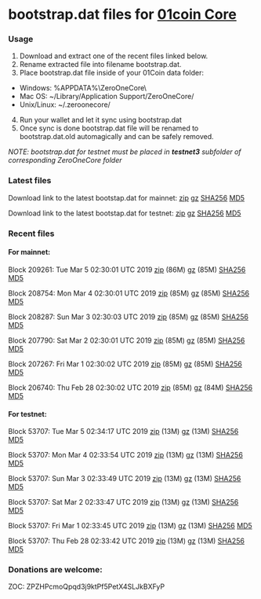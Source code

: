 # bootstrap.dat files for [01coin Core](https://01coin.io)

### Usage

1. Download and extract one of the recent files linked below.
2. Rename extracted file into filename bootstrap.dat.
3. Place bootstrap.dat file inside of your 01Coin data folder:
 - Windows: %APPDATA%\ZeroOneCore\
 - Mac OS: ~/Library/Application Support/ZeroOneCore/
 - Unix/Linux: ~/.zeroonecore/
4. Run your wallet and let it sync using bootstrap.dat
5. Once sync is done bootstrap.dat file will be renamed to bootstrap.dat.old automagically and can be safely removed.

_NOTE: bootstrap.dat for testnet must be placed in **testnet3** subfolder of corresponding ZeroOneCore folder_

### Latest files
Download link to the latest bootstap.dat for mainnet: [zip](https://files.01coin.io/mainnet/bootstrap.dat.zip) [gz](https://files.01coin.io/mainnet/bootstrap.dat.tar.gz) [SHA256](https://files.01coin.io/mainnet/sha256.txt) [MD5](https://files.01coin.io/mainnet/md5.txt)

Download link to the latest bootstap.dat for testnet: [zip](https://files.01coin.io/testnet/bootstrap.dat.zip) [gz](https://files.01coin.io/testnet/bootstrap.dat.tar.gz) [SHA256](https://files.01coin.io/testnet/sha256.txt) [MD5](https://files.01coin.io/testnet/md5.txt)

### Recent files

#### For mainnet:

Block 209261: Tue Mar  5 02:30:01 UTC 2019 [zip](https://files.01coin.io/mainnet/2019-03-05/bootstrap.dat.zip) (86M) [gz](https://files.01coin.io/mainnet/2019-03-05/bootstrap.dat.tar.gz) (85M) [SHA256](https://files.01coin.io/mainnet/2019-03-05/sha256.txt) [MD5](https://files.01coin.io/mainnet/2019-03-05/md5.txt)

Block 208754: Mon Mar  4 02:30:01 UTC 2019 [zip](https://files.01coin.io/mainnet/2019-03-04/bootstrap.dat.zip) (85M) [gz](https://files.01coin.io/mainnet/2019-03-04/bootstrap.dat.tar.gz) (85M) [SHA256](https://files.01coin.io/mainnet/2019-03-04/sha256.txt) [MD5](https://files.01coin.io/mainnet/2019-03-04/md5.txt)

Block 208287: Sun Mar  3 02:30:03 UTC 2019 [zip](https://files.01coin.io/mainnet/2019-03-03/bootstrap.dat.zip) (85M) [gz](https://files.01coin.io/mainnet/2019-03-03/bootstrap.dat.tar.gz) (85M) [SHA256](https://files.01coin.io/mainnet/2019-03-03/sha256.txt) [MD5](https://files.01coin.io/mainnet/2019-03-03/md5.txt)

Block 207790: Sat Mar  2 02:30:01 UTC 2019 [zip](https://files.01coin.io/mainnet/2019-03-02/bootstrap.dat.zip) (85M) [gz](https://files.01coin.io/mainnet/2019-03-02/bootstrap.dat.tar.gz) (85M) [SHA256](https://files.01coin.io/mainnet/2019-03-02/sha256.txt) [MD5](https://files.01coin.io/mainnet/2019-03-02/md5.txt)

Block 207267: Fri Mar  1 02:30:02 UTC 2019 [zip](https://files.01coin.io/mainnet/2019-03-01/bootstrap.dat.zip) (85M) [gz](https://files.01coin.io/mainnet/2019-03-01/bootstrap.dat.tar.gz) (85M) [SHA256](https://files.01coin.io/mainnet/2019-03-01/sha256.txt) [MD5](https://files.01coin.io/mainnet/2019-03-01/md5.txt)

Block 206740: Thu Feb 28 02:30:02 UTC 2019 [zip](https://files.01coin.io/mainnet/2019-02-28/bootstrap.dat.zip) (85M) [gz](https://files.01coin.io/mainnet/2019-02-28/bootstrap.dat.tar.gz) (84M) [SHA256](https://files.01coin.io/mainnet/2019-02-28/sha256.txt) [MD5](https://files.01coin.io/mainnet/2019-02-28/md5.txt)


#### For testnet:

Block 53707: Tue Mar  5 02:34:17 UTC 2019 [zip](https://files.01coin.io/testnet/2019-03-05/bootstrap.dat.zip) (13M) [gz](https://files.01coin.io/testnet/2019-03-05/bootstrap.dat.tar.gz) (13M) [SHA256](https://files.01coin.io/testnet/2019-03-05/sha256.txt) [MD5](https://files.01coin.io/testnet/2019-03-05/md5.txt)

Block 53707: Mon Mar  4 02:33:54 UTC 2019 [zip](https://files.01coin.io/testnet/2019-03-04/bootstrap.dat.zip) (13M) [gz](https://files.01coin.io/testnet/2019-03-04/bootstrap.dat.tar.gz) (13M) [SHA256](https://files.01coin.io/testnet/2019-03-04/sha256.txt) [MD5](https://files.01coin.io/testnet/2019-03-04/md5.txt)

Block 53707: Sun Mar  3 02:33:49 UTC 2019 [zip](https://files.01coin.io/testnet/2019-03-03/bootstrap.dat.zip) (13M) [gz](https://files.01coin.io/testnet/2019-03-03/bootstrap.dat.tar.gz) (13M) [SHA256](https://files.01coin.io/testnet/2019-03-03/sha256.txt) [MD5](https://files.01coin.io/testnet/2019-03-03/md5.txt)

Block 53707: Sat Mar  2 02:33:47 UTC 2019 [zip](https://files.01coin.io/testnet/2019-03-02/bootstrap.dat.zip) (13M) [gz](https://files.01coin.io/testnet/2019-03-02/bootstrap.dat.tar.gz) (13M) [SHA256](https://files.01coin.io/testnet/2019-03-02/sha256.txt) [MD5](https://files.01coin.io/testnet/2019-03-02/md5.txt)

Block 53707: Fri Mar  1 02:33:45 UTC 2019 [zip](https://files.01coin.io/testnet/2019-03-01/bootstrap.dat.zip) (13M) [gz](https://files.01coin.io/testnet/2019-03-01/bootstrap.dat.tar.gz) (13M) [SHA256](https://files.01coin.io/testnet/2019-03-01/sha256.txt) [MD5](https://files.01coin.io/testnet/2019-03-01/md5.txt)

Block 53707: Thu Feb 28 02:33:42 UTC 2019 [zip](https://files.01coin.io/testnet/2019-02-28/bootstrap.dat.zip) (13M) [gz](https://files.01coin.io/testnet/2019-02-28/bootstrap.dat.tar.gz) (13M) [SHA256](https://files.01coin.io/testnet/2019-02-28/sha256.txt) [MD5](https://files.01coin.io/testnet/2019-02-28/md5.txt)


### Donations are welcome:

ZOC: ZPZHPcmoQpqd3j9ktPf5PetX4SLJkBXFyP
